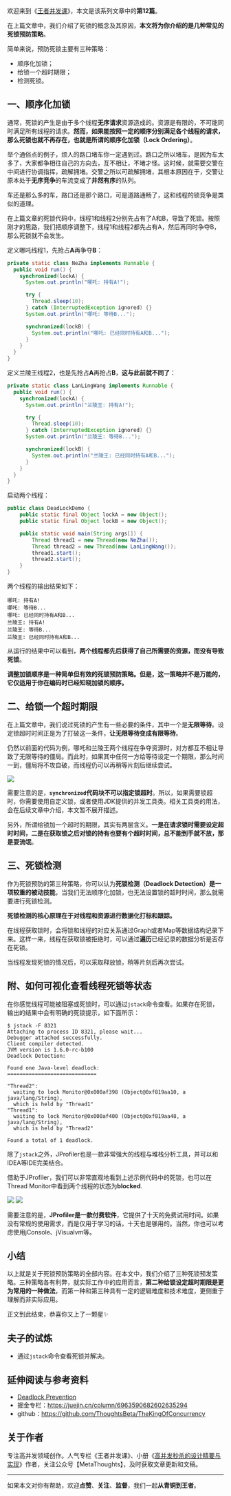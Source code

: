欢迎来到《[王者并发课](https://github.com/ThoughtsBeta/TheKingOfConcurrency)》，本文是该系列文章中的**第12篇**。

在上篇文章中，我们介绍了死锁的概念及其原因，**本文将为你介绍的是几种常见的死锁预防策略**。

简单来说，预防死锁主要有三种策略：

* 顺序化加锁；
* 给锁一个超时期限；
* 检测死锁。

## 一、顺序化加锁

通常，死锁的产生是由于多个线程**无序请求**资源造成的。资源是有限的，不可能同时满足所有线程的请求。**然而，如果能按照一定的顺序分别满足各个线程的请求，那么死锁也就不再存在，也就是所谓的顺序化加锁（Lock Ordering）**。

举个通俗点的例子，烦人的路口堵车你一定遇到过。路口之所以堵车，是因为车太多了，大家都争相往自己的方向去，互不相让，不堵才怪。这时候，就需要交警在中间进行协调指挥，疏解拥堵。交警之所以可疏解拥堵，其根本原因在于，交警让原本处于**无序竞争**的车流变成了**井然有序**的队列。

车还是那么多的车，路口还是那个路口，可是道路通畅了，这和线程的锁竞争是类似的道理。

在上篇文章的死锁代码中，线程1和线程2分别先占有了A和B，导致了死锁。按照刚才的思路，我们把顺序调整下，线程1和线程2都先占有A，然后再同时争夺B，那么死锁就不会发生。

定义哪吒线程1，先抢占**A**再争夺**B**：

```java
private static class NeZha implements Runnable {
  public void run() {
    synchronized(lockA) {
      System.out.println("哪吒: 持有A!");

      try {
        Thread.sleep(10);
      } catch (InterruptedException ignored) {}
      System.out.println("哪吒: 等待B...");

      synchronized(lockB) {
        System.out.println("哪吒: 已经同时持有A和B...");
      }
    }
  }
}
```

定义兰陵王线程2，也是先抢占**A**再抢占**B**，**这与此前就不同了**：

```java
private static class LanLingWang implements Runnable {
  public void run() {
    synchronized(lockA) {
      System.out.println("兰陵王: 持有A!");

      try {
        Thread.sleep(10);
      } catch (InterruptedException ignored) {}
      System.out.println("兰陵王: 等待B...");

      synchronized(lockB) {
        System.out.println("兰陵王: 已经同时持有A和B...");
      }
    }
  }
}

```

启动两个线程：

```java
public class DeadLockDemo {
    public static final Object lockA = new Object();
    public static final Object lockB = new Object();

    public static void main(String args[]) {
        Thread thread1 = new Thread(new NeZha());
        Thread thread2 = new Thread(new LanLingWang());
        thread1.start();
        thread2.start();
    }
}
```
两个线程的输出结果如下：

```shell
哪吒: 持有A!
哪吒: 等待B...
哪吒: 已经同时持有A和B...
兰陵王: 持有A!
兰陵王: 等待B...
兰陵王: 已经同时持有A和B...
```

从运行的结果中可以看到，**两个线程都先后获得了自己所需要的资源，而没有导致死锁**。

**调整加锁顺序是一种简单但有效的死锁预防策略。但是，这一策略并不是万能的，它仅适用于你在编码时已经知晓加锁的顺序。**

## 二、给锁一个超时期限

在上篇文章中，我们说过死锁的产生有一些必要的条件，其中一个是**无限等待**。设定锁超时时间正是为了打破这一条件，**让无限等待变成有限等待**。

仍然以前面的代码为例，哪吒和兰陵王两个线程在争夺资源时，对方都互不相让导致了无限等待的僵局。而此时，如果其中任何一方给等待设定一个期限，那么时间一到，僵局将不攻自破，而线程仍可以再稍等片刻后继续尝试。

![](https://writting.oss-cn-beijing.aliyuncs.com/2021/06/11/16234043731840.jpg)


需要注意的是，**`synchronized`代码块不可以指定锁超时**。所以，如果需要锁超时，你需要使用自定义锁，或者使用JDK提供的并发工具类。相关工具类的用法，会在后续文章中介绍，本文暂不展开描述。

另外，所谓给锁加一个超时的期限，其实有两层含义。**一是在请求锁时需要设定超时时间，二是在获取锁之后对锁的持有也要有个超时时间，总不能到手就不放，那是耍流氓**。

## 三、死锁检测

作为死锁预防的第三种策略，你可以认为**死锁检测（Deadlock Detection）是一项较重的被动技能**，当我们无法顺序化加锁，也无法设置锁的超时时间，那么就需要进行死锁检测。

**死锁检测的核心原理在于对线程和资源进行数据化打标和跟踪。**

在线程获取锁时，会将锁和线程的对应关系通过Graph或者Map等数据结构记录下来。这样一来，线程在获取锁被拒绝时，可以通过**遍历**已经记录的数据分析是否存在死锁。

当线程发现死锁的情况后，可以采取释放锁，稍等片刻后再次尝试。

## 附、如何可视化查看线程死锁等状态

在你感觉线程可能被阻塞或死锁时，可以通过`jstack`命令查看。如果存在死锁，输出的结果中会有明确的死锁提示，如下面所示：

```shell
$ jstack -F 8321
Attaching to process ID 8321, please wait...
Debugger attached successfully.
Client compiler detected.
JVM version is 1.6.0-rc-b100
Deadlock Detection:

Found one Java-level deadlock:
=============================

"Thread2":
  waiting to lock Monitor@0x000af398 (Object@0xf819aa10, a java/lang/String),
  which is held by "Thread1"
"Thread1":
  waiting to lock Monitor@0x000af400 (Object@0xf819aa48, a java/lang/String),
  which is held by "Thread2"

Found a total of 1 deadlock.
```

除了`jstack`之外，JProfiler也是一款非常强大的线程与堆栈分析工具，并可以和IDEA等IDE完美结合。

借助于JProfiler，我们可以非常直观地看到上述示例代码中的死锁，也可以在Thread  Monitor中看到两个线程的状态为**blocked**.

![](https://writting.oss-cn-beijing.aliyuncs.com/2021/06/11/16233886389178.jpg)
![](https://writting.oss-cn-beijing.aliyuncs.com/2021/06/11/16233887807143.jpg)

需要注意的是，**JProfiler是一款付费软件**，它提供了十天的免费试用时间。如果没有常规的使用需求，而是仅用于学习的话，十天也是够用的。当然，你也可以考虑使用jConsole、jVisualvm等。

## 小结

以上就是关于死锁预防策略的全部内容。在本文中，我们介绍了三种死锁预发策略。三种策略各有利弊，就实际工作中的应用而言，**第二种给锁设定超时期限是更为常用的一种做法**，而第一种和第三种具有一定的逻辑难度和技术难度，更侧重于理解而非实际应用。

正文到此结束，恭喜你又上了一颗星✨

## 夫子的试炼

* 通过`jstack`命令查看死锁并解决。

## 延伸阅读与参考资料

* [Deadlock Prevention](http://tutorials.jenkov.com/java-concurrency/deadlock-prevention.html)
* 掘金专栏：https://juejin.cn/column/6963590682602635294
* github：https://github.com/ThoughtsBeta/TheKingOfConcurrency

## 关于作者

专注高并发领域创作。人气专栏《王者并发课》、小册《[高并发秒杀的设计精要与实现](https://juejin.cn/book/7008372989179723787)》作者，关注公众号【MetaThoughts】，及时获取文章更新和文稿。

---

如果本文对你有帮助，欢迎**点赞**、**关注**、**监督**，我们一起**从青铜到王者**。